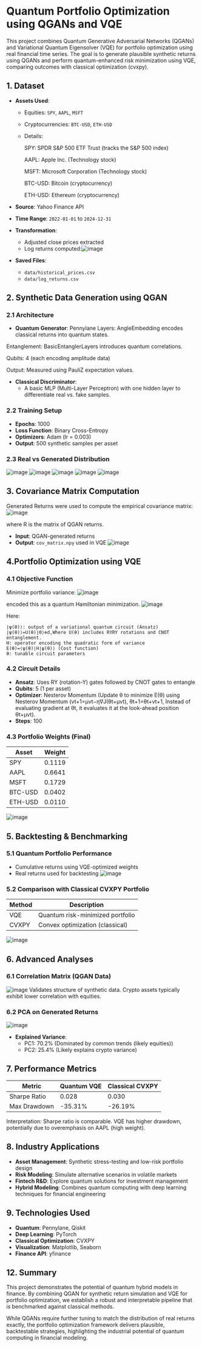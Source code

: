 # Quantum Portfolio Optimization using QGANs and VQE
This project combines Quantum Generative Adversarial Networks (QGANs) and Variational Quantum Eigensolver (VQE) for portfolio optimization using real financial time series. The goal is to generate plausible synthetic returns using QGANs and perform quantum-enhanced risk minimization using VQE, comparing outcomes with classical optimization (cvxpy).
## 1. Dataset

- **Assets Used**:
  - Equities: `SPY`, `AAPL`, `MSFT`
  - Cryptocurrencies: `BTC-USD`, `ETH-USD`
  - Details:

    SPY: SPDR S&P 500 ETF Trust (tracks the S&P 500 index)

    AAPL: Apple Inc. (Technology stock)

    MSFT: Microsoft Corporation (Technology stock)

    BTC-USD: Bitcoin (cryptocurrency)

    ETH-USD: Ethereum (cryptocurrency)
- **Source**: Yahoo Finance API
- **Time Range**: `2022-01-01` to `2024-12-31`
- **Transformation**: 
  - Adjusted close prices extracted
  - Log returns computed:![image](https://github.com/user-attachments/assets/6112718e-1baf-487a-9b37-381b99970708)

- **Saved Files**:
  - `data/historical_prices.csv`
  - `data/log_returns.csv`

## 2. Synthetic Data Generation using QGAN
### 2.1 Architecture
- **Quantum Generator**: 
Pennylane Layers: AngleEmbedding encodes classical returns into quantum states.

Entanglement: BasicEntanglerLayers introduces quantum correlations.

Qubits: 4 (each encoding amplitude data)

Output: Measured using PauliZ expectation values.
- **Classical Discriminator**:
  - A basic MLP (Multi-Layer Perceptron) with one hidden layer to differentiate real vs. fake samples.

### 2.2 Training Setup
- **Epochs**: 1000
- **Loss Function**: Binary Cross-Entropy
- **Optimizers**: Adam (lr = 0.003)
- **Output**: 500 synthetic samples per asset
### 2.3 Real vs Generated Distribution
![image](https://github.com/user-attachments/assets/1ba006e2-2e69-439f-9615-76d659bb80e0)
![image](https://github.com/user-attachments/assets/d21a8f22-1166-4b15-8b56-fd6504c1a99c)
![image](https://github.com/user-attachments/assets/a3834b48-f430-47ca-9a90-2e8e0dd670c8)
![image](https://github.com/user-attachments/assets/1b03abfc-9989-4ca7-984f-47a513ff799f)
![image](https://github.com/user-attachments/assets/60efda99-1285-406d-a6a3-6aa83bcb3ab9)
## 3. Covariance Matrix Computation
Generated Returns were used to compute the empirical covariance matrix:
![image](https://github.com/user-attachments/assets/4b3c8593-8b52-485b-a0f2-991756eb3333)

where R is the matrix of QGAN returns.
- **Input**: QGAN-generated returns
- **Output**: `cov_matrix.npy` used in VQE
![image](https://github.com/user-attachments/assets/46898862-1232-4367-b5f8-34d55425580f)
## 4.Portfolio Optimization using VQE
### 4.1 Objective Function
Minimize portfolio variance:
![image](https://github.com/user-attachments/assets/d34bb6d5-67b1-4a97-9e46-36e8e5b2701e)

encoded this as a quantum Hamiltonian minimization.
![image](https://github.com/user-attachments/assets/2ca09ade-4d2d-4546-ba6d-21ac634c8768)

Here:

    ∣ψ(θ)⟩: output of a variational quantum circuit (Ansatz)
    ∣ψ(θ)⟩=U(θ)∣0⟩⊗d,Where U(θ) includes RYRY rotations and CNOT entanglement.
    H: operator encoding the quadratic form of variance
    E(θ)=⟨ψ(θ)∣H∣ψ(θ)⟩ (Cost function)
    θ: tunable circuit parameters


### 4.2 Circuit Details
- **Ansatz**: Uses RY (rotation-Y) gates followed by CNOT gates to entangle
- **Qubits**: 5 (1 per asset)
- **Optimizer**: Nesterov Momentum (Update θ to minimize E(θ) using Nesterov Momentum (vt+1​=μvt​−η∇J(θt​+μvt​), θt+1​=θt​+vt+1​, Instead of evaluating gradient at θt​, it evaluates it at the look-ahead position θt+μvt).
- **Steps**: 100

### 4.3 Portfolio Weights (Final)

| Asset     | Weight |
|-----------|--------|
| SPY       | 0.1119 |
| AAPL      | 0.6641 |
| MSFT      | 0.1729 |
| BTC-USD   | 0.0402 |
| ETH-USD   | 0.0110 |
![image](https://github.com/user-attachments/assets/2f87d0b3-a114-442e-8101-4eff3e4ca87d)
## 5. Backtesting & Benchmarking
### 5.1 Quantum Portfolio Performance
- Cumulative returns using VQE-optimized weights
- Real returns used for backtesting
![image](https://github.com/user-attachments/assets/8d6ccb6d-34fd-4520-af1f-0733ad8f59f4)
### 5.2 Comparison with Classical CVXPY Portfolio

| Method     | Description                            |
|------------|----------------------------------------|
| VQE        | Quantum risk-minimized portfolio       |
| CVXPY      | Convex optimization (classical)        |
![image](https://github.com/user-attachments/assets/3a9c2370-af9b-49f1-8901-f5191253bf2d)
## 6. Advanced Analyses
### 6.1 Correlation Matrix (QGAN Data)
![image](https://github.com/user-attachments/assets/48b63ff3-3e88-4bb0-8515-67287f15ef3a)
Validates structure of synthetic data.
Crypto assets typically exhibit lower correlation with equities.
### 6.2 PCA on Generated Returns
![image](https://github.com/user-attachments/assets/b50030fe-8584-482f-ad18-e95a1c1e75ed)
- **Explained Variance**:
  - PC1: 70.2% (Dominated by common trends (likely equities))
  - PC2: 25.4% (Likely explains crypto variance)
## 7. Performance Metrics

| Metric                       | Quantum VQE | Classical CVXPY |
|-----------------------------|-------------|------------------|
| Sharpe Ratio                | 0.028       | 0.030            |
| Max Drawdown                | -35.31%     | -26.19%          |
Interpretation:
Sharpe ratio is comparable.
VQE has higher drawdown, potentially due to overemphasis on AAPL (high weight).
## 8.  Industry Applications

- **Asset Management**: Synthetic stress-testing and low-risk portfolio design
- **Risk Modeling**: Simulate alternative scenarios in volatile markets
- **Fintech R&D**: Explore quantum solutions for investment management
- **Hybrid Modeling**: Combines quantum computing with deep learning techniques for financial engineering
## 9. Technologies Used

- **Quantum**: Pennylane, Qiskit
- **Deep Learning**: PyTorch
- **Classical Optimization**: CVXPY
- **Visualization**: Matplotlib, Seaborn
- **Finance API**: yfinance

## 12. Summary

This project demonstrates the potential of quantum hybrid models in finance. By combining QGAN for synthetic return simulation and VQE for portfolio optimization, we establish a robust and interpretable pipeline that is benchmarked against classical methods.

While QGANs require further tuning to match the distribution of real returns exactly, the portfolio optimization framework delivers plausible, backtestable strategies, highlighting the industrial potential of quantum computing in financial modeling.


